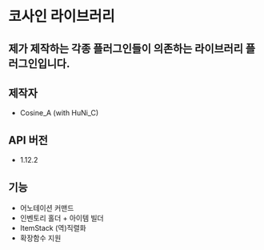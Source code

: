 # 코사인 라이브러리

제가 제작하는 각종 플러그인들이 의존하는 라이브러리 플러그인입니다.
---

## 제작자

* Cosine_A (with HuNi_C)

## API 버전

* 1.12.2

## 기능

* 어노테이션 커맨드
* 인벤토리 홀더 + 아이템 빌더
* ItemStack (역)직렬화
* 확장함수 지원
